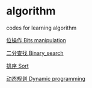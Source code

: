 # algorithm
codes for learning algorithm

[位操作 Bits manipulation](https://github.com/ShengfaZhu/algorithm/blob/master/bits%20manipulation.md)

[二分查找 Binary_search](https://github.com/ShengfaZhu/algorithm/blob/master/binary_search.md)

[排序 Sort](https://github.com/ShengfaZhu/algorithm/blob/master/sort.md)

[动态规划 Dynamic programming](https://github.com/ShengfaZhu/algorithm/blob/master/dynamic%20programming.md)